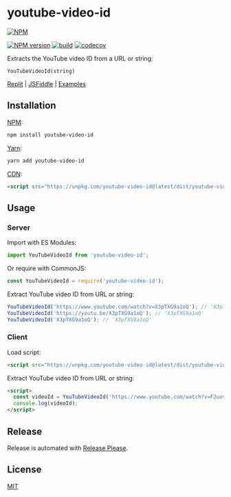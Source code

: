 # youtube-video-id

[![NPM](https://nodei.co/npm/youtube-video-id.png)](https://nodei.co/npm/youtube-video-id/)

[![NPM version](https://img.shields.io/npm/v/youtube-video-id.svg)](https://www.npmjs.com/package/youtube-video-id)
[![build](https://github.com/remarkablemark/youtube-video-id/actions/workflows/build.yml/badge.svg)](https://github.com/remarkablemark/youtube-video-id/actions/workflows/build.yml)
[![codecov](https://codecov.io/gh/remarkablemark/youtube-video-id/graph/badge.svg?token=PQL6PG63WG)](https://codecov.io/gh/remarkablemark/youtube-video-id)

Extracts the YouTube video ID from a URL or string:

```
YouTubeVideoId(string)
```

[Replit](https://replit.com/@remarkablemark/youtube-video-id) | [JSFiddle](https://jsfiddle.net/remarkablemark/93fkfb22/) | [Examples](https://github.com/remarkablemark/youtube-video-id/tree/master/examples)

## Installation

[NPM](https://www.npmjs.com/package/youtube-video-id):

```sh
npm install youtube-video-id
```

[Yarn](https://yarnpkg.com/package?name=youtube-video-id):

```sh
yarn add youtube-video-id
```

[CDN](https://unpkg.com/browse/youtube-video-id/):

```html
<script src="https://unpkg.com/youtube-video-id@latest/dist/youtube-video-id.min.js"></script>
```

## Usage

### Server

Import with ES Modules:

```js
import YouTubeVideoId from 'youtube-video-id';
```

Or require with CommonJS:

```js
const YouTubeVideoId = require('youtube-video-id');
```

Extract YouTube video ID from URL or string:

```js
YouTubeVideoId('https://www.youtube.com/watch?v=X3pTXG9a1oQ'); // 'X3pTXG9a1oQ'
YouTubeVideoId('https://youtu.be/X3pTXG9a1oQ'); // 'X3pTXG9a1oQ'
YouTubeVideoId('X3pTXG9a1oQ'); // 'X3pTXG9a1oQ'
```

### Client

Load script:

```html
<script src="https://unpkg.com/youtube-video-id@latest/dist/youtube-video-id.min.js"></script>
```

Extract YouTube video ID from URL or string:

```html
<script>
  const videoId = YouTubeVideoId('https://www.youtube.com/watch?v=F2uovvU-dLA');
  console.log(videoId);
</script>
```

## Release

Release is automated with [Release Please](https://github.com/googleapis/release-please).

## License

[MIT](https://github.com/remarkablemark/youtube-video-id/blob/master/LICENSE)
